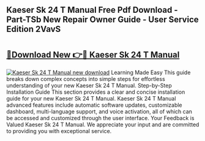 ## Kaeser Sk 24 T Manual Free Pdf Download - Part-TSb New Repair Owner Guide - User Service Edition 2VavS

# <h2><a href="http://bc70676.oget.top/?id=Kaeser+Sk+24+T+Manual">🔗Download New 👉🔴 Kaeser Sk 24 T Manual</a></h2>

[![Kaeser Sk 24 T Manual new download](https://i.imgur.com/5g1atiW.png)](http://bc70676.oget.top/?id=Kaeser+Sk+24+T+Manual)
Learning Made Easy This guide breaks down complex concepts into simple steps for effortless understanding of your new Kaeser Sk 24 T Manual. Step-by-Step Installation Guide This section provides a clear and concise installation guide for your new Kaeser Sk 24 T Manual. Kaeser Sk 24 T Manual advanced features include automatic software updates, customizable dashboard, multi-language support, and voice activation, all of which can be accessed and customized through the user interface. Your Feedback is Valued Kaeser Sk 24 T Manual. We appreciate your input and are committed to providing you with exceptional service.
